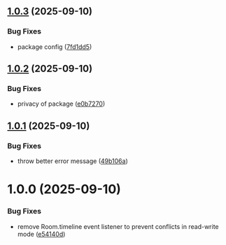 ## [1.0.3](https://github.com/ixoworld/ixo-matrix-crdt/compare/v1.0.2...v1.0.3) (2025-09-10)


### Bug Fixes

* package config ([7fd1dd5](https://github.com/ixoworld/ixo-matrix-crdt/commit/7fd1dd54f6a685298747acb3cb3005a924f7323c))

## [1.0.2](https://github.com/ixoworld/ixo-matrix-crdt/compare/v1.0.1...v1.0.2) (2025-09-10)


### Bug Fixes

* privacy of package ([e0b7270](https://github.com/ixoworld/ixo-matrix-crdt/commit/e0b7270f850c03405ad6cb01ec45637de1ca7b44))

## [1.0.1](https://github.com/ixoworld/ixo-matrix-crdt/compare/v1.0.0...v1.0.1) (2025-09-10)


### Bug Fixes

* throw better error message ([49b106a](https://github.com/ixoworld/ixo-matrix-crdt/commit/49b106a1340f4914bac9e7e20a2c7624a722e6a0))

# 1.0.0 (2025-09-10)


### Bug Fixes

* remove Room.timeline event listener to prevent conflicts in read-write mode ([e54140d](https://github.com/ixoworld/ixo-matrix-crdt/commit/e54140d41504fc880623164c431b018b1f8ef174))

